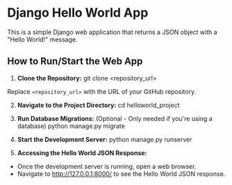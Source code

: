# Django Hello World App

This is a simple Django web application that returns a JSON object with a "Hello World!" message.

## How to Run/Start the Web App

1. **Clone the Repository:**
git clone <repository_url>

Replace `<repository_url>` with the URL of your GitHub repository.

2. **Navigate to the Project Directory:**
cd helloworld_project

4. **Run Database Migrations:** (Optional - Only needed if you're using a database)
python manage.py migrate


5. **Start the Development Server:**
python manage.py runserver
7. **Accessing the Hello World JSON Response:**
- Once the development server is running, open a web browser.
- Navigate to http://127.0.0.1:8000/ to see the Hello World JSON response.
